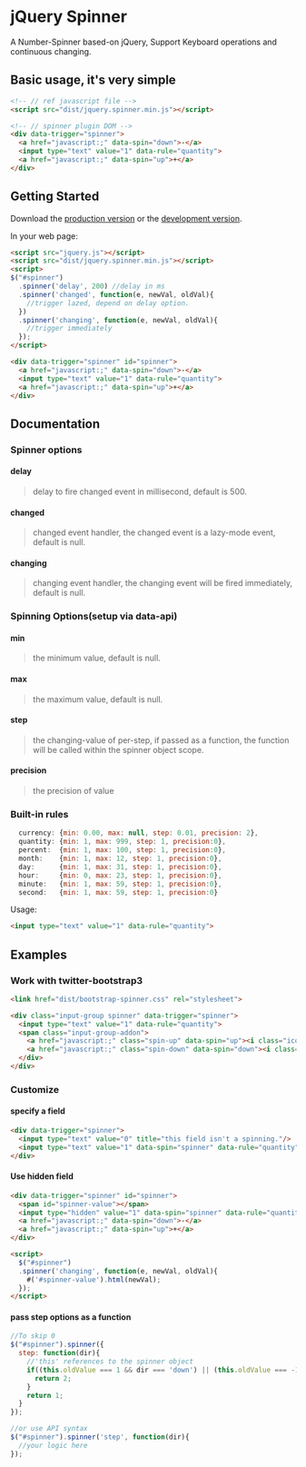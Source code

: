 # jQuery Spinner

A Number-Spinner based-on jQuery, Support Keyboard operations and continuous changing.

## Basic usage, it's very simple
```html
<!-- // ref javascript file -->
<script src="dist/jquery.spinner.min.js"></script>

<!-- // spinner plugin DOM -->
<div data-trigger="spinner">
  <a href="javascript:;" data-spin="down">-</a>
  <input type="text" value="1" data-rule="quantity">
  <a href="javascript:;" data-spin="up">+</a>
</div>
```

## Getting Started
Download the [production version][min] or the [development version][max].

[min]: https://raw.githubusercontent.com/xixilive/jquery-spinner/bootstrap3/dist/jquery.spinner.min.js
[max]: https://raw.githubusercontent.com/xixilive/jquery-spinner/bootstrap3/dist/jquery.spinner.js

In your web page:

```html
<script src="jquery.js"></script>
<script src="dist/jquery.spinner.min.js"></script>
<script>
$("#spinner")
  .spinner('delay', 200) //delay in ms
  .spinner('changed', function(e, newVal, oldVal){
    //trigger lazed, depend on delay option.
  })
  .spinner('changing', function(e, newVal, oldVal){
    //trigger immediately
  });
</script>

<div data-trigger="spinner" id="spinner">
  <a href="javascript:;" data-spin="down">-</a>
  <input type="text" value="1" data-rule="quantity">
  <a href="javascript:;" data-spin="up">+</a>
</div>
```

## Documentation
### Spinner options

#### delay
> delay to fire changed event in millisecond, default is 500.

#### changed
> changed event handler, the changed event is a lazy-mode event, default is null.

#### changing
> changing event handler, the changing event will be fired immediately, default is null.

### Spinning Options(setup via data-api)
#### min
> the minimum value, default is null.

#### max
> the maximum value, default is null.

#### step
> the changing-value of per-step, if passed as a function, the function will be called within the spinner object scope.

#### precision
> the precision of value

### Built-in rules
```javascript
  currency: {min: 0.00, max: null, step: 0.01, precision: 2},
  quantity: {min: 1, max: 999, step: 1, precision:0},
  percent:  {min: 1, max: 100, step: 1, precision:0},
  month:    {min: 1, max: 12, step: 1, precision:0},
  day:      {min: 1, max: 31, step: 1, precision:0},
  hour:     {min: 0, max: 23, step: 1, precision:0},
  minute:   {min: 1, max: 59, step: 1, precision:0},
  second:   {min: 1, max: 59, step: 1, precision:0}
```
Usage:
```html
<input type="text" value="1" data-rule="quantity">
```

## Examples

### Work with twitter-bootstrap3

```html
<link href="dist/bootstrap-spinner.css" rel="stylesheet">

<div class="input-group spinner" data-trigger="spinner">
  <input type="text" value="1" data-rule="quantity">
  <span class="input-group-addon">
    <a href="javascript:;" class="spin-up" data-spin="up"><i class="icon-sort-up"></i></a>
    <a href="javascript:;" class="spin-down" data-spin="down"><i class="icon-sort-down"></i></a>
  </div>
</div>
```

### Customize

#### specify a field

```html
<div data-trigger="spinner">
  <input type="text" value="0" title="this field isn't a spinning."/>
  <input type="text" value="1" data-spin="spinner" data-rule="quantity" data-max="10">
</div>
```

#### Use hidden field

```html
<div data-trigger="spinner" id="spinner">
  <span id="spinner-value"></span>
  <input type="hidden" value="1" data-spin="spinner" data-rule="quantity" data-max="10">
  <a href="javascript:;" data-spin="down">-</a>
  <a href="javascript:;" data-spin="up">+</a>
</div>

<script>
  $("#spinner")
  .spinner('changing', function(e, newVal, oldVal){
    #('#spinner-value').html(newVal);
  });
</script>
```

#### pass step options as a function
``` javascript
//To skip 0
$("#spinner").spinner({
  step: function(dir){
    //'this' references to the spinner object
    if((this.oldValue === 1 && dir === 'down') || (this.oldValue === -1 && dir === 'up')){
      return 2;
    }
    return 1;
  }
});

//or use API syntax
$("#spinner").spinner('step', function(dir){
  //your logic here
});
```
